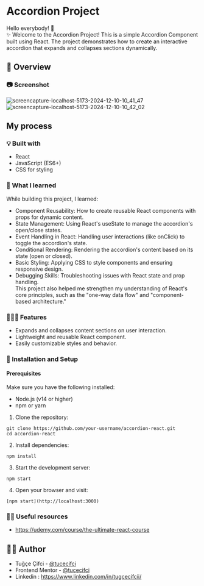 # Accordion Project

Hello everybody! 👋 </br>
✨ Welcome to the Accordion Project! This is a simple Accordion Component built using React. The project demonstrates how to create an interactive accordion that expands and collapses sections dynamically.

## 👀 Overview

### 📷 Screenshot

![screencapture-localhost-5173-2024-12-10-10_41_47](https://github.com/user-attachments/assets/febfbf39-78b6-43f5-b097-4a1eab3d4c4c)
![screencapture-localhost-5173-2024-12-10-10_42_02](https://github.com/user-attachments/assets/70b3e532-fbf0-4421-ac82-0879af5ef911)


## My process

### 💡 Built with

- React
- JavaScript (ES6+)
- CSS for styling

### 🧠 What I learned

While building this project, I learned:

- Component Reusability: How to create reusable React components with props for dynamic content.
- State Management: Using React's useState to manage the accordion's open/close states.
- Event Handling in React: Handling user interactions (like onClick) to toggle the accordion's state.
- Conditional Rendering: Rendering the accordion's content based on its state (open or closed).
- Basic Styling: Applying CSS to style components and ensuring responsive design.
- Debugging Skills: Troubleshooting issues with React state and prop handling. <br />
This project also helped me strengthen my understanding of React's core principles, such as the "one-way data flow" and "component-based architecture."


### 👩🏼‍💻 Features

- Expands and collapses content sections on user interaction.
- Lightweight and reusable React component.
- Easily customizable styles and behavior.

### 🤔 Installation and Setup

#### Prerequisites
Make sure you have the following installed:

- Node.js (v14 or higher)
- npm or yarn
  
1. Clone the repository:
 
```
git clone https://github.com/your-username/accordion-react.git
cd accordion-react
```
2. Install dependencies:
 ```
npm install
```
3. Start the development server:
```
npm start
```
4. Open your browser and visit:
```
[npm start](http://localhost:3000)
```


### 🤌🏻 Useful resources

- https://udemy.com/course/the-ultimate-react-course

## 🏳️‍🌈 Author

- Tuğçe Çifci - [@tucecifci](https://github.com/tucecifci)
- Frontend Mentor - [@tucecifci](https://www.frontendmentor.io/profile/tucecifci)
- Linkedin : https://www.linkedin.com/in/tugcecifcii/

